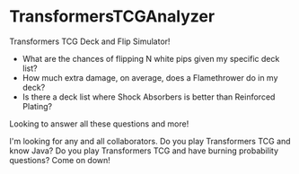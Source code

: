 # TransformersTCGAnalyzer
Transformers TCG Deck and Flip Simulator!

* What are the chances of flipping N white pips given my specific deck list? 
* How much extra damage, on average, does a Flamethrower do in my deck?
* Is there a deck list where Shock Absorbers is better than Reinforced Plating?

Looking to answer all these questions and more!

I'm looking for any and all collaborators. Do you play Transformers TCG and know Java? Do you play Transformers TCG and have burning probability questions? Come on down!
